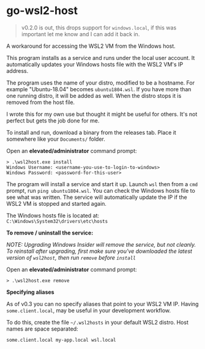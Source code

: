# go-wsl2-host

> v0.2.0 is out, this drops support for `windows.local`, if this was important let me know and I can add it back in.

A workaround for accessing the WSL2 VM from the Windows host.

This program installs as a service and runs under the local user account. It automatically updates your Windows hosts file with the WSL2 VM's IP address.

The program uses the name of your distro, modified to be a hostname. For example "Ubuntu-18.04" becomes `ubuntu1804.wsl`. If you have more than one running distro, it will be added as well. When the distro stops it is removed from the host file.

I wrote this for my own use but thought it might be useful for others. It's not perfect but gets the job done for me.

To install and run, download a binary from the releases tab. Place it somewhere like your `Documents/` folder.

Open an **elevated/administrator** command prompt:

```
> .\wsl2host.exe install
Windows Username: <username-you-use-to-login-to-windows>
Windows Password: <password-for-this-user>
```

The program will install a service and start it up. Launch `wsl` then from a `cmd` prompt, run `ping ubuntu1804.wsl`. You can check the Windows hosts file to see what was written. The service will automatically update the IP if the WSL2 VM is stopped and started again.

The Windows hosts file is located at: `C:\Windows\System32\drivers\etc\hosts`

**To remove / uninstall the service:**

_NOTE: Upgrading Windows Insider will remove the service, but not cleanly. To reinstall after upgrading, first make sure you've downloaded the latest version of `wsl2host`, then run `remove` before `install`_

Open an **elevated/administrator** command prompt:

```
> .\wsl2host.exe remove
```

**Specifying aliases**

As of v0.3 you can no specify aliases that point to your WSL2 VM IP. Having `some.client.local`, may be useful in your development workflow.

To do this, create the file `~/.wsl2hosts` in your default WSL2 distro. Host names are space separated:
```
some.client.local my-app.local wsl.local
```

